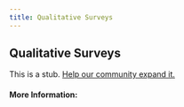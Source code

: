 ```yaml
---
title: Qualitative Surveys
---
```


## Qualitative Surveys

This is a stub. [Help our community expand it.](https://github.com/freeCodeCamp/guide-articles/tree/master/articles/User-Experience-Design/Qualitative-Surveys/index.md)

<!-- The article goes here, in GitHub-flavored Markdown. Feel free to add YouTube videos, images, and CodePen/JSBin embeds  -->

#### More Information:
<!-- Please add any articles you think might be helpful to read before writing the article -->


